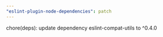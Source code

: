 ```yaml
---
"eslint-plugin-node-dependencies": patch
---
```


chore(deps): update dependency eslint-compat-utils to ^0.4.0
